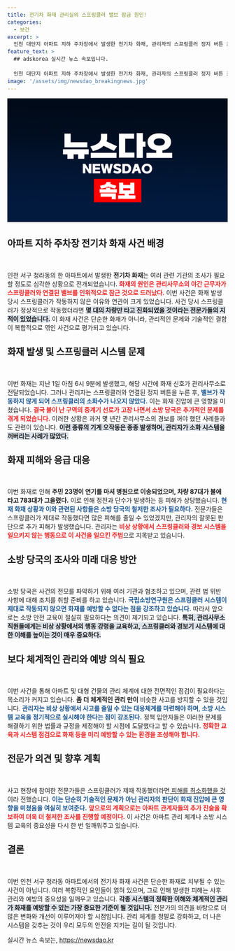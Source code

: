 ```yaml
---
title: 전기차 화재 관리실의 스프링클러 밸브 잠금 원인!
categories:
  - 보건
excerpt: >
  인천 대단지 아파트 지하 주차장에서 발생한 전기차 화재, 관리자의 스프링클러 정지 버튼 조작으로 소방이 늦어졌습니다. 이로 인해 23명이 부상하고 87대 차량이 피해를 입었는데, 과거의 유사 사건과의 연관성도 주목받고 있습니다.
feature_text: >
  ## adskorea 실시간 뉴스 속보입니다.

  인천 대단지 아파트 지하 주차장에서 발생한 전기차 화재, 관리자의 스프링클러 정지 버튼 조작으로 소방이 늦어졌습니다. 이로 인해 23명이 부상하고 87대 차량이 피해를 입었는데, 과거의 유사 사건과의 연관성도 주목받고 있습니다.
image: '/assets/img/newsdao_breakingnews.jpg'
---
```


<p><img src="/assets/img/newsdao_breakingnews.jpg" alt="adskorea 속보" /></p>

<h2 data-ke-size="size26">아파트 지하 주차장 전기차 화재 사건 배경</h2>

<p data-ke-size="size16">&nbsp;</p>

<p>인천 서구 청라동의 한 아파트에서 발생한 <b>전기차 화재</b>는 여러 관련 기관의 조사가 필요할 정도로 심각한 상황으로 전개되었습니다. <b><span style="color: #ee2323;">화재의 원인은 관리사무소의 야간 근무자가 스프링클러와 연결된 밸브를 인위적으로 잠근 것으로 드러났다.</span></b> 이번 사건은 화재 발생 당시 스프링클러가 작동하지 않은 이유와 연관이 크게 있었습니다. 사건 당시 스프링클러가 정상적으로 작동했더라면 <b><span style="background-color: #21538527;">몇 대의 차량만 타고 진화되었을 것이라는 전문가들의 지적이 있었습니다.</span></b> 이 화재 사건은 단순한 화재가 아니라, 관리적인 문제와 기술적인 결함이 복합적으로 엮인 사건으로 평가되고 있습니다.</p>

<h2 data-ke-size="size26">화재 발생 및 스프링클러 시스템 문제</h2>

<p data-ke-size="size16">&nbsp;</p>

<p>이번 화재는 지난 1일 아침 6시 9분에 발생했고, 해당 시간에 화재 신호가 관리사무소로 전달되었습니다. 그러나 관리자는 스프링클러와 연결된 정지 버튼을 누른 후, <b><span style="color: #1a5490;">밸브가 작동하지 않게 되어 스프링클러의 소화수가 나오지 않았다.</span></b> 이는 화재 진압에 큰 영향을 미쳤습니다. <b><span style="color: #ee2323;">결국 불이 난 구역의 중계기 선로가 고장 나면서 소방 당국은 추가적인 문제를 겪게 되었습니다.</span></b> 이러한 상황은 과거 몇 년간 관리사무소의 경보를 꺼야 했던 사례들과도 관련이 있습니다. <b><span style="background-color: #21538527;">이런 종류의 기계 오작동은 종종 발생하며, 관리자가 소화 시스템을 꺼버리는 사례가 많았다.</span></b></p>

<h2 data-ke-size="size26">화재 피해와 응급 대응</h2>

<p data-ke-size="size16">&nbsp;</p>

<p>이번 화재로 인해 <b>주민 23명이 연기를 마셔 병원으로 이송되었으며, 차량 87대가 불에 타고 783대가 그을렸다.</b> 이로 인해 정전과 단수가 발생하는 등 피해가 상당했습니다. <b><span style="color: #1a5490;">현재 화재 상황과 이와 관련된 사항들은 소방 당국의 철저한 조사가 필요하다.</span></b> 전문가들은 스프링클러가 제대로 작동했다면 많은 피해를 줄일 수 있었겠지만, 관리자의 잘못된 판단으로 추가 피해가 발생했습니다. 관리자는 <b><span style="color: #ee2323;">비상 상황에서 스프링클러와 경보 시스템을 일으키지 않는 행동으로 이 사건을 일으킨 주범</span></b>으로 지목받고 있습니다.</p>

<h2 data-ke-size="size26">소방 당국의 조사와 미래 대응 방안</h2>

<p data-ke-size="size16">&nbsp;</p>

<p>소방 당국은 사건의 전모를 파악하기 위해 여러 기관과 협조하고 있으며, 관련 법 위반 사항에 대해 조치를 취할 준비를 하고 있습니다. <b><span style="color: #1a5490;">국립소방연구원은 스프링클러 시스템이 제대로 작동되지 않으면 화재를 예방할 수 없다는 점을 강조하고 있습니다.</span></b> 따라서 앞으로는 소방 안전 교육이 절실히 필요하다는 의견이 제기되고 있습니다. <b><span style="background-color: #21538527;">특히, 관리사무소 직원들에게는 비상 상황에서의 행동 강령을 교육하고, 스프링클러와 경보기 시스템에 대한 이해를 높이는 것이 매우 중요하다.</span></b></p>

<h2 data-ke-size="size26">보다 체계적인 관리와 예방 의식 필요</h2>

<p data-ke-size="size16">&nbsp;</p>

<p>이번 사건을 통해 아파트 및 대형 건물의 관리 체계에 대한 전면적인 점검이 필요하다는 목소리가 커지고 있습니다. <b>좀 더 체계적인 관리 만이</b> 비슷한 사고를 방지할 수 있을 것입니다. <b><span style="color: #1a5490;">관리자는 비상 상황에서 사고를 줄일 수 있는 대응체계를 마련해야 하며, 소방 시스템 교육을 정기적으로 실시해야 한다는 점이 강조된다.</span></b> 정책 입안자들은 이러한 문제를 해결하기 위한 법률과 규정을 제정해야 할 시점에 도달했다고 할 수 있습니다. <b><span style="color: #ee2323;">정확한 교육과 시스템 점검으로 화재 등을 미리 예방할 수 있는 환경을 조성해야 합니다.</span></b></p>

<h2 data-ke-size="size26">전문가 의견 및 향후 계획</h2>

<p data-ke-size="size16">&nbsp;</p>

<p>사고 현장에 참여한 전문가들은 스프링클러가 제때 작동했더라면<u> 피해를 최소화했을 것</u>이라 전했습니다. <b><span style="color: #1a5490;">이는 단순히 기술적인 문제가 아닌 관리자의 판단이 화재 진압에 큰 영향을 미쳤음을 여실히 보여준다.</span></b> <b><span style="color: #ee2323;">앞으로의 계획으로는 아파트 관계자들의 추가 진술을 확보하여 더욱 더 철저한 조사를 진행할 예정이다.</span></b> 이 사건은 아파트 관리 체계나 소방 시스템 교육의 중요성을 다시 한 번 일깨워주고 있습니다. </p>

<h2>결론</h2>

<p data-ke-size="size16">&nbsp;</p>

<p>이번 인천 서구 청라동 아파트에서의 전기차 화재 사건은 단순한 화재로 치부될 수 있는 사건이 아닙니다. 여러 복합적인 요인들이 얽혀 있으며, 그로 인해 발생한 피해는 사후 관리와 예방의 중요성을 일깨우고 있습니다. <b><span style="background-color: #21538527;">각종 시스템의 정확한 이해와 체계적인 관리가 화재를 예방할 수 있는 가장 중요한 기준이 될 것입니다.</span></b> 전문가의 의견을 바탕으로 더 많은 변화와 개선이 이루어져야 할 시점입니다. 관리 체계를 정말로 강화하고, 더 나은 시스템을 갖추는 것이 우리 모두의 안전을 지키는 길이 될 것입니다.</p>
실시간 뉴스 속보는, <a href="https://newsdao.kr" rel="dofollow">https://newsdao.kr</a>


